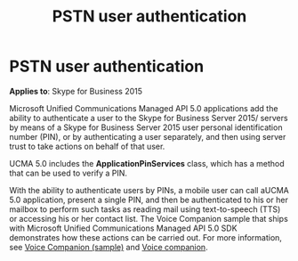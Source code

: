﻿---
title: PSTN user authentication
TOCTitle: PSTN user authentication
ms:assetid: 8e0d8150-57bc-49ab-a190-e7e25d42df05
ms:mtpsurl: https://msdn.microsoft.com/en-us/library/Dn465941(v=office.16)
ms:contentKeyID: 65239829
ms.date: 07/27/2015
mtps_version: v=office.16
---

# PSTN user authentication


**Applies to**: Skype for Business 2015

Microsoft Unified Communications Managed API 5.0 applications add the ability to authenticate a user to the Skype for Business Server 2015/ servers by means of a Skype for Business Server 2015 user personal identification number (PIN), or by authenticating a user separately, and then using server trust to take actions on behalf of that user.

UCMA 5.0 includes the **ApplicationPinServices** class, which has a method that can be used to verify a PIN.

With the ability to authenticate users by PINs, a mobile user can call aUCMA 5.0 application, present a single PIN, and then be authenticated to his or her mailbox to perform such tasks as reading mail using text-to-speech (TTS) or accessing his or her contact list. The Voice Companion sample that ships with Microsoft Unified Communications Managed API 5.0 SDK demonstrates how these actions can be carried out. For more information, see [Voice Companion (sample)](voice-companion-sample.md) and [Voice companion](voice-companion.md).

